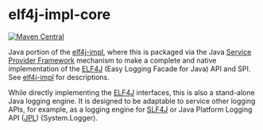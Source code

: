 # elf4j-impl-core

[![Maven Central](https://img.shields.io/maven-central/v/io.github.elf4j/elf4j-impl-core.svg?label=Maven%20Central)](https://central.sonatype.com/search?smo=true&q=pkg%253Amaven%252Fio.github.elf4j%252Felf4j-impl-core)

Java portion of the [elf4j-impl](https://github.com/elf4j/elf4j-impl), where this is packaged via the
Java [Service Provider Framework](https://docs.oracle.com/javase/8/docs/api/java/util/ServiceLoader.html) mechanism to
make a complete and native implementation of the [ELF4J](https://github.com/elf4j/) (Easy Logging Facade for
Java) API and SPI. See [elf4j-impl](https://github.com/elf4j/elf4j-impl) for descriptions.

While directly implementing the [ELF4J](https://github.com/elf4j/elf4j) interfaces, this is also a stand-alone Java
logging engine. It is designed to be adaptable to service other logging APIs, for example, as a logging engine
for [SLF4J](https://github.com/elf4j/slf4j-elf4j) or Java Platform Logging
API ([JPL](https://github.com/elf4j/jpl-elf4j)) (System.Logger).
